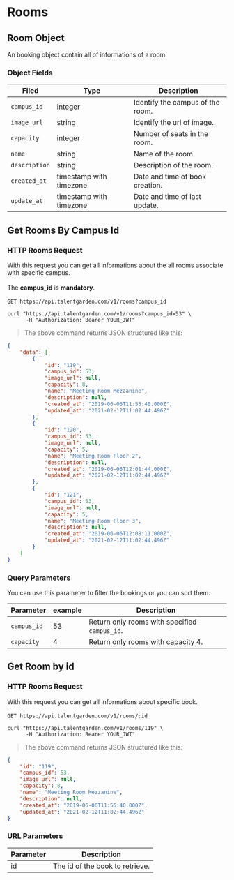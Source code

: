 # Rooms
## Room Object
An booking object contain all of informations of a room.

### Object Fields
| Filed    |      Type      |  <div style="width:100%">Description</div> |
|----------|---------------|------------|
| `campus_id` |    integer   |   Identify the campus of the room.|
| `image_url` | string |   Identify the url of image. |
| `capacity` |  integer | Number of seats in the room.  |
| `name` |    string   |   Name of the room. |
| `description` |    string   |   Description of the room. |
| `created_at` | timestamp with timezone | Date and time of book creation. |
| `update_at` |    timestamp with timezone  | Date and time of last update. |

## Get Rooms By Campus Id

### HTTP Rooms Request
With this request you can get all informations about the all rooms associate with specific campus. <br></br>
The <b>campus_id</b> is <b>mandatory</b>.  <br></br>
`GET https://api.talentgarden.com/v1/rooms?campus_id`

```shell
curl "https://api.talentgarden.com/v1/rooms?campus_id=53" \
      -H "Authorization: Bearer YOUR_JWT"
```
> The above command returns JSON structured like this:

```json
{
    "data": [
        {
            "id": "119",
            "campus_id": 53,
            "image_url": null,
            "capacity": 8,
            "name": "Meeting Room Mezzanine",
            "description": null,
            "created_at": "2019-06-06T11:55:40.000Z",
            "updated_at": "2021-02-12T11:02:44.496Z"
        },
        {
            "id": "120",
            "campus_id": 53,
            "image_url": null,
            "capacity": 5,
            "name": "Meeting Room Floor 2",
            "description": null,
            "created_at": "2019-06-06T12:01:44.000Z",
            "updated_at": "2021-02-12T11:02:44.496Z"
        },
        {
            "id": "121",
            "campus_id": 53,
            "image_url": null,
            "capacity": 5,
            "name": "Meeting Room Floor 3",
            "description": null,
            "created_at": "2019-06-06T12:08:11.000Z",
            "updated_at": "2021-02-12T11:02:44.496Z"
        }
    ]
}
```
### Query Parameters
You can use this parameter to filter the bookings or you can sort them.

Parameter | example | Description
--------- | ------- | --------------
|`campus_id` | 53 | Return only rooms with specified `campus_id`.|
| `capacity` | 4 | Return only rooms with capacity 4.|

## Get Room by id

### HTTP Rooms Request
With this request you can get all informations about specific book.  <br></br>
`GET https://api.talentgarden.com/v1/rooms/:id`

```shell
curl "https://api.talentgarden.com/v1/rooms/119" \
      -H "Authorization: Bearer YOUR_JWT"
```

> The above command returns JSON structured like this:

```json
{
    "id": "119",
    "campus_id": 53,
    "image_url": null,
    "capacity": 8,
    "name": "Meeting Room Mezzanine",
    "description": null,
    "created_at": "2019-06-06T11:55:40.000Z",
    "updated_at": "2021-02-12T11:02:44.496Z"
}
```

### URL Parameters

Parameter | Description
--------- | -----------
id | The id of the book to retrieve.


